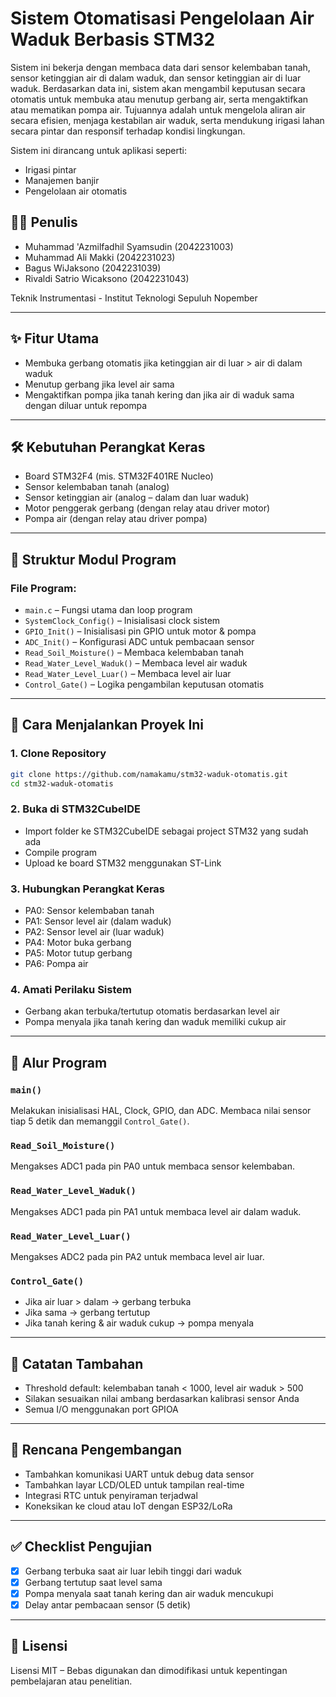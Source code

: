 # Sistem Otomatisasi Pengelolaan Air Waduk Berbasis STM32

Sistem ini bekerja dengan membaca data dari sensor kelembaban tanah, sensor ketinggian air di dalam waduk, dan sensor ketinggian air di luar waduk. Berdasarkan data ini, sistem akan mengambil keputusan secara otomatis untuk membuka atau menutup gerbang air, serta mengaktifkan atau mematikan pompa air. Tujuannya adalah untuk mengelola aliran air secara efisien, menjaga kestabilan air waduk, serta mendukung irigasi lahan secara pintar dan responsif terhadap kondisi lingkungan.

Sistem ini dirancang untuk aplikasi seperti:
- Irigasi pintar
- Manajemen banjir
- Pengelolaan air otomatis

## 👨‍💻 Penulis

- Muhammad 'Azmilfadhil Syamsudin (2042231003)
- Muhammad Ali Makki (2042231023)
- Bagus WiJaksono (2042231039)
- Rivaldi Satrio Wicaksono (2042231043) 

Teknik Instrumentasi - Institut Teknologi Sepuluh Nopember

---

## ✨ Fitur Utama

- Membuka gerbang otomatis jika ketinggian air di luar > air di dalam waduk
- Menutup gerbang jika level air sama
- Mengaktifkan pompa jika tanah kering dan jika air di waduk sama dengan diluar untuk repompa

---

## 🛠️ Kebutuhan Perangkat Keras

- Board STM32F4 (mis. STM32F401RE Nucleo)
- Sensor kelembaban tanah (analog)
- Sensor ketinggian air (analog – dalam dan luar waduk)
- Motor penggerak gerbang (dengan relay atau driver motor)
- Pompa air (dengan relay atau driver pompa)

---

## 🧩 Struktur Modul Program

### File Program:
- `main.c` – Fungsi utama dan loop program
- `SystemClock_Config()` – Inisialisasi clock sistem
- `GPIO_Init()` – Inisialisasi pin GPIO untuk motor & pompa
- `ADC_Init()` – Konfigurasi ADC untuk pembacaan sensor
- `Read_Soil_Moisture()` – Membaca kelembaban tanah
- `Read_Water_Level_Waduk()` – Membaca level air waduk
- `Read_Water_Level_Luar()` – Membaca level air luar
- `Control_Gate()` – Logika pengambilan keputusan otomatis

---

## 🚀 Cara Menjalankan Proyek Ini

### 1. Clone Repository
```bash
git clone https://github.com/namakamu/stm32-waduk-otomatis.git
cd stm32-waduk-otomatis
```

### 2. Buka di STM32CubeIDE
- Import folder ke STM32CubeIDE sebagai project STM32 yang sudah ada
- Compile program
- Upload ke board STM32 menggunakan ST-Link

### 3. Hubungkan Perangkat Keras
- PA0: Sensor kelembaban tanah
- PA1: Sensor level air (dalam waduk)
- PA2: Sensor level air (luar waduk)
- PA4: Motor buka gerbang
- PA5: Motor tutup gerbang
- PA6: Pompa air

### 4. Amati Perilaku Sistem
- Gerbang akan terbuka/tertutup otomatis berdasarkan level air
- Pompa menyala jika tanah kering dan waduk memiliki cukup air

---

## 🧠 Alur Program

### `main()`
Melakukan inisialisasi HAL, Clock, GPIO, dan ADC. Membaca nilai sensor tiap 5 detik dan memanggil `Control_Gate()`.

### `Read_Soil_Moisture()`
Mengakses ADC1 pada pin PA0 untuk membaca sensor kelembaban.

### `Read_Water_Level_Waduk()`
Mengakses ADC1 pada pin PA1 untuk membaca level air dalam waduk.

### `Read_Water_Level_Luar()`
Mengakses ADC2 pada pin PA2 untuk membaca level air luar.

### `Control_Gate()`
- Jika air luar > dalam → gerbang terbuka
- Jika sama → gerbang tertutup
- Jika tanah kering & air waduk cukup → pompa menyala

---

## 📝 Catatan Tambahan

- Threshold default: kelembaban tanah < 1000, level air waduk > 500
- Silakan sesuaikan nilai ambang berdasarkan kalibrasi sensor Anda
- Semua I/O menggunakan port GPIOA

---

## 🔭 Rencana Pengembangan

- Tambahkan komunikasi UART untuk debug data sensor
- Tambahkan layar LCD/OLED untuk tampilan real-time
- Integrasi RTC untuk penyiraman terjadwal
- Koneksikan ke cloud atau IoT dengan ESP32/LoRa

---

## ✅ Checklist Pengujian

- [x] Gerbang terbuka saat air luar lebih tinggi dari waduk
- [x] Gerbang tertutup saat level sama
- [x] Pompa menyala saat tanah kering dan air waduk mencukupi
- [x] Delay antar pembacaan sensor (5 detik)

---

## 📄 Lisensi

Lisensi MIT – Bebas digunakan dan dimodifikasi untuk kepentingan pembelajaran atau penelitian.

